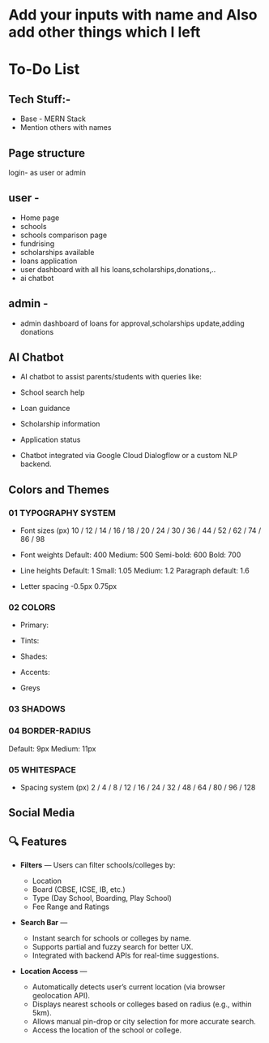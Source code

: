 # Add your inputs with name and Also add other things which I left

# To-Do List

## Tech Stuff:-

- Base - MERN Stack
- Mention others with names

## Page structure
login- as user or admin
## user -
- Home page
- schools
- schools comparison page
- fundrising
- scholarships available
- loans application
- user dashboard with all his loans,scholarships,donations,..
- ai chatbot

## admin -
- admin dashboard of loans for approval,scholarships update,adding donations

## AI Chatbot


* AI chatbot to assist parents/students with queries like:


* School search help
* Loan guidance
* Scholarship information
* Application status


* Chatbot integrated via Google Cloud Dialogflow or a custom NLP backend.








 
## Colors and Themes

### 01 TYPOGRAPHY SYSTEM

- Font sizes (px)
10 / 12 / 14 / 16 / 18 / 20 / 24 / 30 / 36 / 44 / 52 / 62 / 74 / 86 / 98

- Font weights
Default: 400
Medium: 500
Semi-bold: 600
Bold: 700

- Line heights
Default: 1
Small: 1.05
Medium: 1.2
Paragraph default: 1.6

- Letter spacing
-0.5px
0.75px

### 02 COLORS

- Primary:

- Tints:


- Shades: 


- Accents:

- Greys


### 03 SHADOWS


### 04 BORDER-RADIUS

Default: 9px
Medium: 11px

### 05 WHITESPACE

- Spacing system (px)
2 / 4 / 8 / 12 / 16 / 24 / 32 / 48 / 64 / 80 / 96 / 128

## Social Media





## 🔍 Features

* **Filters** — Users can filter schools/colleges by:
  * Location
  * Board (CBSE, ICSE, IB, etc.)
  * Type (Day School, Boarding, Play School)
  * Fee Range and Ratings

* **Search Bar** —
  * Instant search for schools or colleges by name.
  * Supports partial and fuzzy search for better UX.
  * Integrated with backend APIs for real-time suggestions.

* **Location Access** —
  * Automatically detects user’s current location (via browser geolocation API).
  * Displays nearest schools or colleges based on radius (e.g., within 5km).
  * Allows manual pin-drop or city selection for more accurate search.
  * Access the location of the school or college. 















